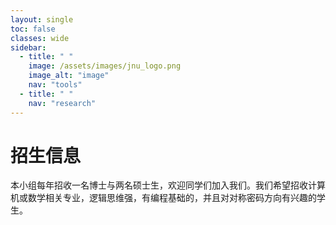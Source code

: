 ```yaml
---
layout: single
toc: false
classes: wide
sidebar:
  - title: " "
    image: /assets/images/jnu_logo.png
    image_alt: "image"
    nav: "tools"
  - title: " "
    nav: "research"
---
```


# 招生信息

本小组每年招收一名博士与两名硕士生，欢迎同学们加入我们。我们希望招收计算机或数学相关专业，逻辑思维强，有编程基础的，并且对对称密码方向有兴趣的学生。


